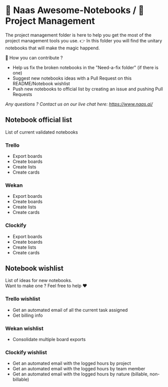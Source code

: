 # 🐙 Naas Awesome-Notebooks / 🚧 Project Management 

The project management folder is here to help you get the most of the project management tools you use.
👉 In this folder you will find the unitary notebooks that will make the magic happend. 

🙏 How you can contribute ? 

- Help us fix the broken notebooks in the "Need-a-fix folder" (if there is one)
- Suggest new notebooks ideas with a Pull Request on this README/Notebook wishlist
- Push new notebooks to official list by creating an issue and pushing Pull Requests 

*Any questions ? Contact us on our live chat here: https://www.naas.ai/*


## Notebook official list 
List of current validated notebooks 

### Trello 
- Export boards 
- Create boards 
- Create lists
- Create cards

### Wekan
- Export boards 
- Create boards 
- Create lists
- Create cards

### Clockify
- Export boards 
- Create boards 
- Create lists
- Create cards



## Notebook wishlist 
List of ideas for new notebooks.<br>
Want to make one ? Feel free to help ❤️


### Trello wishlist

- Get an automated email of all the current task assigned
- Get billing info 

### Wekan wishlist
- Consolidate multiple board exports


### Clockify wishlist

- Get an automated email with the logged hours by project
- Get an automated email with the logged hours by team member
- Get an automated email with the logged hours by nature (billable, non-billable) 

    


